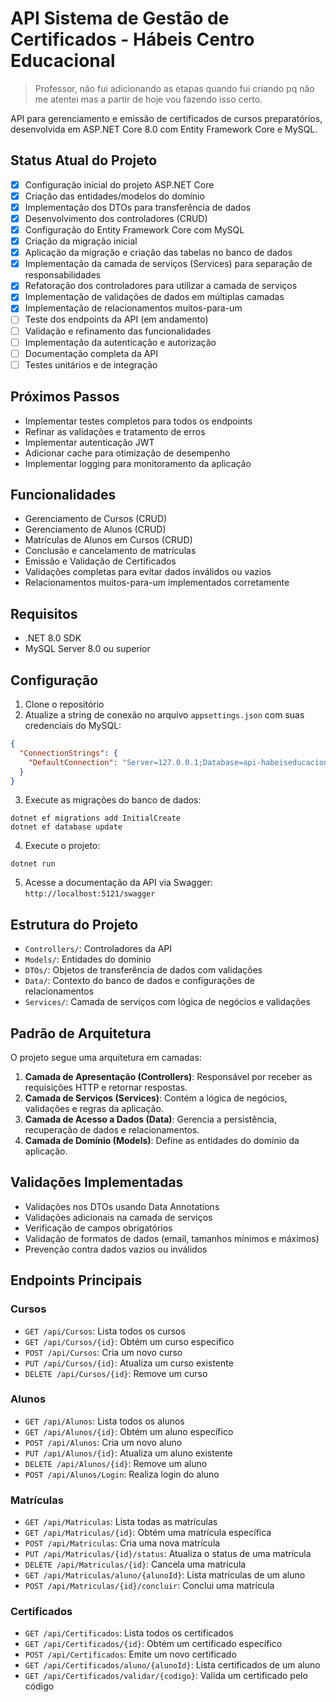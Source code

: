 # API Sistema de Gestão de Certificados - Hábeis Centro Educacional

> Professor, não fui adicionando as etapas quando fui criando pq não me atentei mas a partir de hoje vou fazendo isso certo.

API para gerenciamento e emissão de certificados de cursos preparatórios, desenvolvida em ASP.NET Core 8.0 com Entity Framework Core e MySQL.

## Status Atual do Projeto

- [x] Configuração inicial do projeto ASP.NET Core
- [x] Criação das entidades/modelos do domínio
- [x] Implementação dos DTOs para transferência de dados
- [x] Desenvolvimento dos controladores (CRUD)
- [x] Configuração do Entity Framework Core com MySQL
- [x] Criação da migração inicial
- [x] Aplicação da migração e criação das tabelas no banco de dados
- [x] Implementação da camada de serviços (Services) para separação de responsabilidades
- [x] Refatoração dos controladores para utilizar a camada de serviços
- [x] Implementação de validações de dados em múltiplas camadas
- [x] Implementação de relacionamentos muitos-para-um
- [ ] Teste dos endpoints da API (em andamento)
- [ ] Validação e refinamento das funcionalidades
- [ ] Implementação da autenticação e autorização
- [ ] Documentação completa da API
- [ ] Testes unitários e de integração

## Próximos Passos

- Implementar testes completos para todos os endpoints
- Refinar as validações e tratamento de erros
- Implementar autenticação JWT
- Adicionar cache para otimização de desempenho
- Implementar logging para monitoramento da aplicação

## Funcionalidades

- Gerenciamento de Cursos (CRUD)
- Gerenciamento de Alunos (CRUD)
- Matrículas de Alunos em Cursos (CRUD)
- Conclusão e cancelamento de matrículas
- Emissão e Validação de Certificados
- Validações completas para evitar dados inválidos ou vazios
- Relacionamentos muitos-para-um implementados corretamente

## Requisitos

- .NET 8.0 SDK
- MySQL Server 8.0 ou superior

## Configuração

1. Clone o repositório
2. Atualize a string de conexão no arquivo `appsettings.json` com suas credenciais do MySQL:
```json
{
  "ConnectionStrings": {
    "DefaultConnection": "Server=127.0.0.1;Database=api-habeiseducacional;User=root;Password=root;Port=3306;"
  }
}
```
3. Execute as migrações do banco de dados:

```
dotnet ef migrations add InitialCreate
dotnet ef database update
```

4. Execute o projeto:

```
dotnet run
```

5. Acesse a documentação da API via Swagger: `http://localhost:5121/swagger`

## Estrutura do Projeto

- `Controllers/`: Controladores da API
- `Models/`: Entidades do domínio
- `DTOs/`: Objetos de transferência de dados com validações
- `Data/`: Contexto do banco de dados e configurações de relacionamentos
- `Services/`: Camada de serviços com lógica de negócios e validações

## Padrão de Arquitetura

O projeto segue uma arquitetura em camadas:

1. **Camada de Apresentação (Controllers)**: Responsável por receber as requisições HTTP e retornar respostas.
2. **Camada de Serviços (Services)**: Contém a lógica de negócios, validações e regras da aplicação.
3. **Camada de Acesso a Dados (Data)**: Gerencia a persistência, recuperação de dados e relacionamentos.
4. **Camada de Domínio (Models)**: Define as entidades do domínio da aplicação.

## Validações Implementadas

- Validações nos DTOs usando Data Annotations
- Validações adicionais na camada de serviços
- Verificação de campos obrigatórios
- Validação de formatos de dados (email, tamanhos mínimos e máximos)
- Prevenção contra dados vazios ou inválidos

## Endpoints Principais

### Cursos
- `GET /api/Cursos`: Lista todos os cursos
- `GET /api/Cursos/{id}`: Obtém um curso específico
- `POST /api/Cursos`: Cria um novo curso
- `PUT /api/Cursos/{id}`: Atualiza um curso existente
- `DELETE /api/Cursos/{id}`: Remove um curso

### Alunos
- `GET /api/Alunos`: Lista todos os alunos
- `GET /api/Alunos/{id}`: Obtém um aluno específico
- `POST /api/Alunos`: Cria um novo aluno
- `PUT /api/Alunos/{id}`: Atualiza um aluno existente
- `DELETE /api/Alunos/{id}`: Remove um aluno
- `POST /api/Alunos/Login`: Realiza login do aluno

### Matrículas
- `GET /api/Matriculas`: Lista todas as matrículas
- `GET /api/Matriculas/{id}`: Obtém uma matrícula específica
- `POST /api/Matriculas`: Cria uma nova matrícula
- `PUT /api/Matriculas/{id}/status`: Atualiza o status de uma matrícula
- `DELETE /api/Matriculas/{id}`: Cancela uma matrícula
- `GET /api/Matriculas/aluno/{alunoId}`: Lista matrículas de um aluno
- `POST /api/Matriculas/{id}/concluir`: Conclui uma matrícula

### Certificados
- `GET /api/Certificados`: Lista todos os certificados
- `GET /api/Certificados/{id}`: Obtém um certificado específico
- `POST /api/Certificados`: Emite um novo certificado
- `GET /api/Certificados/aluno/{alunoId}`: Lista certificados de um aluno
- `GET /api/Certificados/validar/{codigo}`: Valida um certificado pelo código 